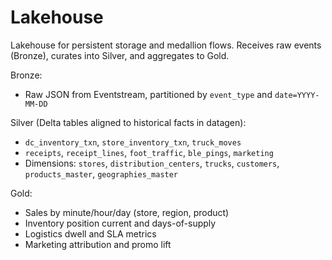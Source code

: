 # Lakehouse

Lakehouse for persistent storage and medallion flows. Receives raw events (Bronze), curates into Silver, and aggregates to Gold.

Bronze:
- Raw JSON from Eventstream, partitioned by `event_type` and `date=YYYY-MM-DD`

Silver (Delta tables aligned to historical facts in datagen):
- `dc_inventory_txn`, `store_inventory_txn`, `truck_moves`
- `receipts`, `receipt_lines`, `foot_traffic`, `ble_pings`, `marketing`
- Dimensions: `stores`, `distribution_centers`, `trucks`, `customers`, `products_master`, `geographies_master`

Gold:
- Sales by minute/hour/day (store, region, product)
- Inventory position current and days-of-supply
- Logistics dwell and SLA metrics
- Marketing attribution and promo lift

